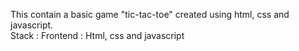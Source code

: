 This contain a basic game "tic-tac-toe" created using html, css and javascript.  
Stack : 
Frontend : Html, css and javascript
